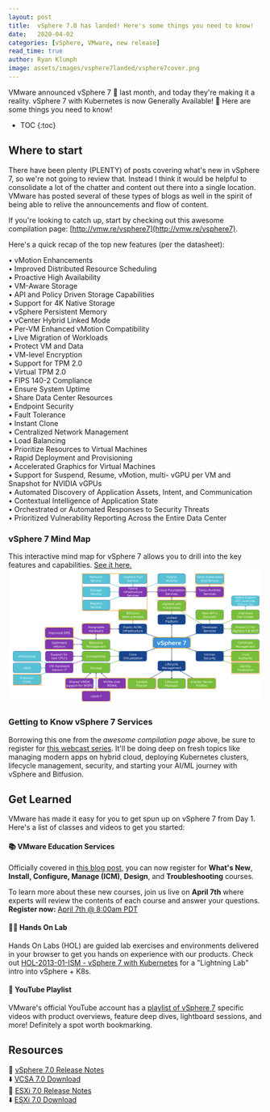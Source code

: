 ```yaml
---
layout: post
title:  vSphere 7.0 has landed! Here's some things you need to know!
date:   2020-04-02
categories: [vSphere, VMware, new release]
read_time: true
author: Ryan Klumph
image: assets/images/vsphere7landed/vsphere7cover.png
---
```

VMware announced vSphere 7 🚀 last month, and today they're making it a reality. vSphere 7 with Kubernetes is now Generally Available! 🥳 Here are some things you need to know!  

* TOC
{:toc}

## Where to start
There have been plenty (PLENTY) of posts covering what's new in vSphere 7, so we're not going to review that. Instead I think it would be helpful to consolidate a lot of the chatter and content out there into a single location. VMware has posted several of these types of blogs as well in the spirit of being able to relive the announcements and flow of content.

If you're looking to catch up, start by checking out this awesome compilation page: [http://vmw.re/vsphere7](http://vmw.re/vsphere7).  

Here's a quick recap of the top new features (per the datasheet):  

• vMotion Enhancements  
• Improved Distributed Resource Scheduling  
• Proactive High Availability  
• VM-Aware Storage  
• API and Policy Driven Storage Capabilities  
• Support for 4K Native Storage  
• vSphere Persistent Memory  
• vCenter Hybrid Linked Mode  
• Per-VM Enhanced vMotion Compatibility  
• Live Migration of Workloads  
• Protect VM and Data  
• VM-level Encryption  
• Support for TPM 2.0  
• Virtual TPM 2.0  
• FIPS 140-2 Compliance  
• Ensure System Uptime  
• Share Data Center Resources  
• Endpoint Security  
• Fault Tolerance  
• Instant Clone  
• Centralized Network Management  
• Load Balancing  
• Prioritize Resources to Virtual Machines  
• Rapid Deployment and Provisioning  
• Accelerated Graphics for Virtual Machines  
• Support for Suspend, Resume, vMotion, multi- vGPU per VM and Snapshot for NVIDIA
vGPUs  
• Automated Discovery of Application Assets, Intent, and Communication  
• Contextual Intelligence of Application State  
• Orchestrated or Automated Responses to Security Threats  
• Prioritized Vulnerability Reporting Across the Entire Data Center  

### vSphere 7 Mind Map
This interactive mind map for vSphere 7 allows you to drill into the key features and capabilities. [See it here.](https://vspherecentral.vmware.com/t/vsphere-7/vsphere-7-mind-map/)
![](/assets/images/vsphere7landed/vsphere7-mindmap.png)  

### Getting to Know vSphere 7 Services
Borrowing this one from the *awesome compilation page* above, be sure to register for [this webcast series](https://www.vmug.com/education/webcasts/vsphere7-series). It'll be doing deep on fresh topics like managing modern apps on hybrid cloud, deploying Kubernetes clusters, lifecycle management, security, and starting your AI/ML journey with vSphere and Bitfusion.

## Get Learned
VMware has made it easy for you to get spun up on vSphere 7 from Day 1. Here's a list of classes and videos to get you started:

#### 📚 VMware Education Services
Officially covered in [this blog post](https://blogs.vmware.com/education/2020/03/17/7-new-courses-to-get-you-ready-for-vsphere-7/), you can now register for **What's New**, **Install, Configure, Manage (ICM)**, **Design**, and **Troubleshooting** courses.  

To learn more about these new courses, join us live on **April 7th** where experts will review the contents of each course and answer your questions. **Register now:** [April 7th @ 8:00am PDT](http://vmwarelearningzone.vmware.com/oltpublish/site/event.do?dispatch=show&id=29fd091a-650e-11ea-9f48-0cc47adeb5f8)  

#### 👨‍🔬 Hands On Lab
Hands On Labs (HOL) are guided lab exercises and environments delivered in your browser to get you hands on experience with our products. Check out [HOL-2013-01-ISM - vSphere 7 with Kubernetes](https://labs.hol.vmware.com/HOL/catalogs/lab/6877) for a "Lightning Lab" intro into vSphere + K8s.

#### 🎥 YouTube Playlist
VMware's official YouTube account has a [playlist of vSphere 7](https://www.youtube.com/watch?v=VtEs3X5pYlE&list=PLymLY4xJSThobr14re6QPul2xTfEFTR3d) specific videos with product overviews, feature deep dives, lightboard sessions, and more! Definitely a spot worth bookmarking.

## Resources
📄 [vSphere 7.0 Release Notes](https://docs.vmware.com/en/VMware-vSphere/7.0/rn/vsphere-esxi-vcenter-server-70-release-notes.html)  
⬇️ [VCSA 7.0 Download](https://my.vmware.com/web/vmware/details?downloadGroup=VC700&productId=974&rPId=44114)  
📄 [ESXi 7.0 Release Notes](https://docs.vmware.com/en/VMware-vSphere/7.0/rn/vsphere-esxi-vcenter-server-70-release-notes.html)  
⬇️ [ESXi 7.0 Download](https://my.vmware.com/web/vmware/details?downloadGroup=ESXI700&productId=974&rPId=44114)  
